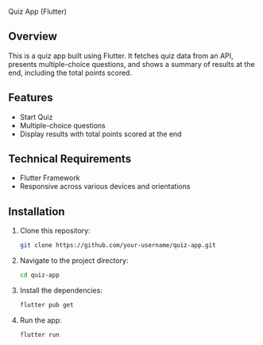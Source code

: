 Quiz App (Flutter)

## Overview
This is a quiz app built using Flutter. It fetches quiz data from an API, presents multiple-choice questions, and shows a summary of results at the end, including the total points scored.

## Features
- Start Quiz
- Multiple-choice questions
- Display results with total points scored at the end

## Technical Requirements
- Flutter Framework
- Responsive across various devices and orientations

## Installation
1. Clone this repository:
   ```bash
   git clone https://github.com/your-username/quiz-app.git
   ```

2. Navigate to the project directory:
   ```bash
   cd quiz-app
   ```

3. Install the dependencies:
   ```bash
   flutter pub get
   ```

4. Run the app:
   ```bash
   flutter run
   ```
